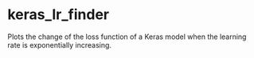 # keras_lr_finder
Plots the change of the loss function of a Keras model when the learning rate is exponentially increasing.
